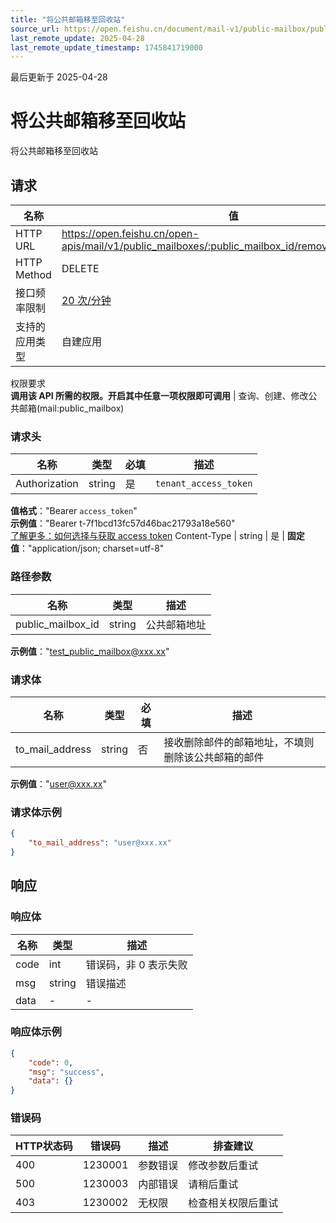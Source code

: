 ```yaml
---
title: "将公共邮箱移至回收站"
source_url: https://open.feishu.cn/document/mail-v1/public-mailbox/public_mailbox/remove_to_recycle_bin
last_remote_update: 2025-04-28
last_remote_update_timestamp: 1745841719000
---
```

最后更新于 2025-04-28

# 将公共邮箱移至回收站

将公共邮箱移至回收站

## 请求
名称 | 值
---|---
HTTP URL | https://open.feishu.cn/open-apis/mail/v1/public_mailboxes/:public_mailbox_id/remove_to_recycle_bin
HTTP Method | DELETE
接口频率限制 | [20 次/分钟](https://open.feishu.cn/document/ukTMukTMukTM/uUzN04SN3QjL1cDN)
支持的应用类型 | 自建应用
权限要求  
            **调用该 API 所需的权限。开启其中任意一项权限即可调用** | 查询、创建、修改公共邮箱(mail:public_mailbox)

### 请求头

名称 | 类型 | 必填 | 描述
--- | --- | --- | ---
Authorization | string | 是 | `tenant_access_token`  
**值格式**："Bearer `access_token`"  
**示例值**："Bearer t-7f1bcd13fc57d46bac21793a18e560"  
[了解更多：如何选择与获取 access token](https://open.feishu.cn/document/uAjLw4CM/ugTN1YjL4UTN24CO1UjN/trouble-shooting/how-to-choose-which-type-of-token-to-use)
Content-Type | string | 是 | **固定值**："application/json; charset=utf-8"

### 路径参数

名称 | 类型 | 描述
--- | --- | ---
public_mailbox_id | string | 公共邮箱地址  
**示例值**："test_public_mailbox@xxx.xx"

### 请求体

名称 | 类型 | 必填 | 描述
--- | --- | --- | ---
to_mail_address | string | 否 | 接收删除邮件的邮箱地址，不填则删除该公共邮箱的邮件  
**示例值**："user@xxx.xx"

### 请求体示例
```json
{
    "to_mail_address": "user@xxx.xx"
}
```

## 响应

### 响应体

名称 | 类型 | 描述
--- | --- | ---
code | int | 错误码，非 0 表示失败
msg | string | 错误描述
data | \- | \-

### 响应体示例
```json
{
    "code": 0,
    "msg": "success",
    "data": {}
}
```

### 错误码

HTTP状态码 | 错误码 | 描述 | 排查建议
--- | --- | --- | ---
400 | 1230001 | 参数错误 | 修改参数后重试
500 | 1230003 | 内部错误 | 请稍后重试
403 | 1230002 | 无权限 | 检查相关权限后重试
